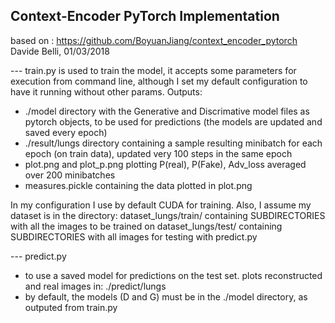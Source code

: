 ## Context-Encoder PyTorch Implementation

based on : https://github.com/BoyuanJiang/context_encoder_pytorch
Davide Belli, 01/03/2018



--- train.py 
is used to train the model, it accepts some parameters for execution from command line, although I set my default configuration to have it running without other params.
Outputs:
- ./model directory with the Generative and Discrimative model files as pytorch objects, to be used for predictions (the models are updated and saved every epoch)
- ./result/lungs directory containing a sample resulting minibatch for each epoch (on train data), updated very 100 steps in the same epoch
- plot.png and plot_p.png plotting P(real), P(Fake), Adv_loss averaged over 200 minibatches
- measures.pickle containing the data plotted in plot.png

In my configuration I use by default CUDA for training.
Also, I assume my dataset is in the directory:
dataset_lungs/train/ containing SUBDIRECTORIES with all the images to be trained on
dataset_lungs/test/ containing SUBDIRECTORIES with all images for testing with predict.py




--- predict.py
 - to use a saved model for predictions on the test set. plots reconstructed and real images in: ./predict/lungs
 - by default, the models (D and G) must be in the ./model directory, as outputed from train.py
